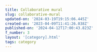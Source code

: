 ```yaml
---
title: Collaborative mural
slug: collaborative-mural
updated-on: '2024-03-19T19:15:06.445Z'
created-on: '2023-04-09T11:41:26.038Z'
published-on: '2024-04-12T17:00:43.823Z'
f_number: 3
layout: '[category].html'
tags: category
---
```



